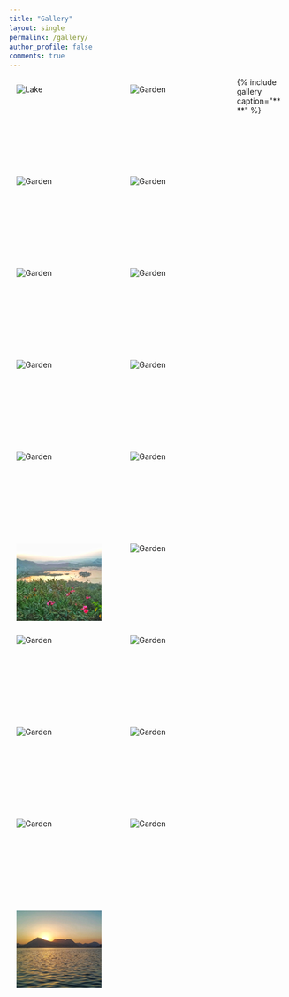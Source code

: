 ```yaml
---
title: "Gallery"
layout: single
permalink: /gallery/
author_profile: false
comments: true
---
```

<style type='text/css'>
div.gallery {
  margin: 13px;
  float: left;
  width: 180px;
}

div.gallery img {
  width: 11em;
  height: 10em;
  float:left;
  object-fit: cover;
}

div.page__inner-wrap{
  width:900px!important;
}
div.desc {
  padding: 15px;
  text-align: center;
}
</style>
  <!-- {% for image in site.pics/gallery %}
    <div class="gallery">
      <a target="_blank" href="{{image.url}}">
       <img src="{{image.url}}">
      </a>
</div> 
  {% endfor %} -->
<!-- img 1-->
<div class="gallery">
  <a target="_blank" href="/pics/gallery/Udaipur_LP1.jpeg">
    <img src="/pics/gallery/Udaipur_LP1.jpeg" alt="Lake">
  </a>
</div>
<!-- img 2 -->
<div class="gallery">
  <a target="_blank" href="/pics/gallery/Powai_Lake.jpeg">
    <img src="/pics/gallery/Powai_Lake.jpeg" alt="Garden">
  </a>
</div>

<!-- img 3 -->
<div class="gallery">
  <a target="_blank" href="/pics/gallery/Knowledge_Tree.jpeg">
    <img src="/pics/gallery/Knowledge_Tree.jpeg" alt="Garden">
  </a>
</div>

<!-- img 4 -->
<div class="gallery">
  <a target="_blank" href="/pics/gallery/Slides.jpeg">
    <img src="/pics/gallery/Slides.jpeg" alt="Garden">
  </a>
</div>

<!-- img 5 -->
<div class="gallery">
  <a target="_blank" href="/pics/gallery/Sunset.jpeg">
    <img src="/pics/gallery/Sunset.jpeg" alt="Garden">
  </a>
</div>

<!-- img 6 -->
<div class="gallery">
  <a target="_blank" href="/pics/gallery/Convohall_IITB.jpeg">
    <img src="/pics/gallery/Convohall_IITB.jpeg" alt="Garden">
  </a>
</div>

<!-- img 7 -->
<div class="gallery">
  <a target="_blank" href="/pics/gallery/Ropeway.jpeg">
    <img src="/pics/gallery/Ropeway.jpeg" alt="Garden">
  </a>
</div>

<!-- img 8 -->
<div class="gallery">
  <a target="_blank" href="/pics/gallery/City.jpeg">
    <img src="/pics/gallery/City.jpeg" alt="Garden">
  </a>
</div>

<!-- img 9 -->
<div class="gallery">
  <a target="_blank" href="/pics/gallery/Lake_Pichola.jpeg">
    <img src="/pics/gallery/Lake_Pichola.jpeg" alt="Garden">
  </a>
</div>

<!-- img 10 -->
<div class="gallery">
  <a target="_blank" href="/pics/gallery/Badi_Lake.jpeg">
    <img src="/pics/gallery/Badi_Lake.jpeg" alt="Garden">
  </a>
</div>

<!-- img 11 -->
<div class="gallery">
  <a target="_blank" href="/pics/gallery/flower.jpeg">
    <img src="/pics/gallery/flower.jpeg" alt="Garden">
  </a>
</div>

<!-- img 12 -->
<div class="gallery">
  <a target="_blank" href="/pics/gallery/GymkhanaIITB.jpeg">
    <img src="/pics/gallery/GymkhanaIITB.jpeg" alt="Garden">
  </a>
</div>

<!-- img 13 -->
<div class="gallery">
  <a target="_blank" href="/pics/gallery/cycle.jpeg">
    <img src="/pics/gallery/cycle.jpeg" alt="Garden">
  </a>
</div>

<!-- img 14 -->
<div class="gallery">
  <a target="_blank" href="/pics/gallery/Lakeside.jpeg">
    <img src="/pics/gallery/Lakeside.jpeg" alt="Garden">
  </a>
</div>

<!-- img 15 -->
<div class="gallery">
  <a target="_blank" href="/pics/gallery/greenery.jpeg">
    <img src="/pics/gallery/greenery.jpeg" alt="Garden">
  </a>
</div>

<!-- img 16 -->
<div class="gallery">
  <a target="_blank" href="/pics/gallery/Lake_Pichola.jpeg">
    <img src="/pics/gallery/Lake_Pichola.jpeg" alt="Garden">
  </a>
</div>

<!-- img 17 -->
<div class="gallery">
  <a target="_blank" href="/pics/gallery/sunset_2.jpeg">
    <img src="/pics/gallery/sunset_2.jpeg" alt="Garden">
  </a>
</div>

<!-- img 18 -->
<div class="gallery">
  <a target="_blank" href="/pics/gallery/scene.jpeg">
    <img src="/pics/gallery/scene.jpeg" alt="Garden">
  </a>
</div>

<!-- img 19 -->
<div class="gallery">
  <a target="_blank" href="/pics/gallery/sunset3.jpeg">
    <img src="/pics/gallery/sunset3.jpeg" alt="Garden">
  </a>
</div>


{% include gallery caption="** **" %}
